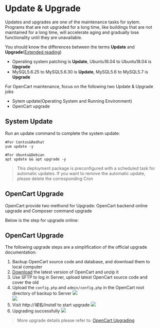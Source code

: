 # Update & Upgrade

Updates and upgrades are one of the maintenance tasks for sytem. Programs that are not upgraded for a long time, like buildings that are not maintained for a long time, will accelerate aging and gradually lose functionality until they are unavailable.

You should know the differences between the terms **Update** and **Upgrade**([Extended reading](https://support.websoft9.com/docs/faq/tech-upgrade.html#update-vs-upgrade))
- Operating system patching is **Update**, Ubuntu16.04 to Ubuntu18.04 is **Upgrade**
- MySQL5.6.25 to MySQL5.6.30 is **Update**, MySQL5.6 to MySQL5.7 is **Upgrade**

For OpenCart maintenance, focus on the following two Update & Upgrade jobs

- Sytem update(Operating System and Running Environment) 
- OpenCart upgrade 

## System Update

Run an update command to complete the system update:

``` shell
#For Centos&Redhat
yum update -y

#For Ubuntu&Debian
apt update && apt upgrade -y
```
> This deployment package is preconfigured with a scheduled task for automatic updates. If you want to remove the automatic update, please delete the corresponding Cron

## OpenCart Upgrade

OpenCart provide two methond for Upgrade: OpenCart backend online upgrade and Composer command upgrade  

Below is the step for upgrade online:

## OpenCart Upgrade

The following upgrade steps are a simplification of the official upgrade documentation:

1. Backup OpenCart source code and database, and download them to local computer
2. [Download](https://www.opencart.com/index.php?route=cms/download) the latest version of OpenCart and unzip it
3. Use SFTP to log in Server, upload latest OpenCart source code and cover the old
4. Upload the `config.php` and `admin/config.php` in the OpenCart root directory of backup to Server
   ![](http://libs.websoft9.com/Websoft9/DocsPicture/en/opencart/Opencart-update001-websoft9.png)  
   ![](http://libs.websoft9.com/Websoft9/DocsPicture/en/opencart/Opencart-update002-websoft9.png) 
5. Visit *http://域名/install* to start upgrade
   ![](http://libs.websoft9.com/Websoft9/DocsPicture/en/opencart/Opencart-update003-websoft9.png)  
6. Upgrading successfully
   ![](http://libs.websoft9.com/Websoft9/DocsPicture/en/opencart/Opencart-update004-websoft9.png)  

> More upgrade details please refer to: [OpenCart Upgrading](http://docs.opencart.com/en-gb/upgrading/)
